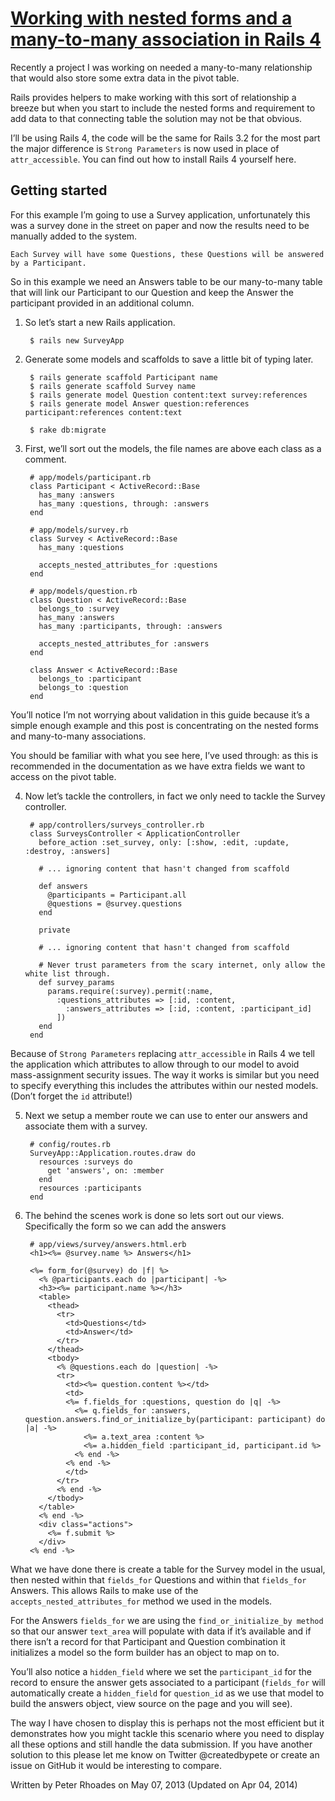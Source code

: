 # [Working with nested forms and a many-to-many association in Rails 4](http://www.createdbypete.com/articles/working-with-nested-forms-and-a-many-to-many-association-in-rails-4/)

Recently a project I was working on needed a many-to-many relationship that would also store some extra data in the pivot table.

Rails provides helpers to make working with this sort of relationship a breeze but when you start to include the nested forms and requirement to add data to that connecting table the solution may not be that obvious.

I’ll be using Rails 4, the code will be the same for Rails 3.2 for the most part the major difference is `Strong Parameters` is now used in place of `attr_accessible`. You can find out how to install Rails 4 yourself here.

## Getting started

For this example I’m going to use a Survey application, unfortunately this was a survey done in the street on paper and now the results need to be manually added to the system.

    Each Survey will have some Questions, these Questions will be answered by a Participant.

So in this example we need an Answers table to be our many-to-many table that will link our Participant to our Question and keep the Answer the participant provided in an additional column.


1) So let’s start a new Rails application.

		$ rails new SurveyApp

2) Generate some models and scaffolds to save a little bit of typing later.

		$ rails generate scaffold Participant name
		$ rails generate scaffold Survey name
		$ rails generate model Question content:text survey:references
		$ rails generate model Answer question:references participant:references content:text

		$ rake db:migrate

3) First, we’ll sort out the models, the file names are above each class as a comment.

		# app/models/participant.rb
		class Participant < ActiveRecord::Base
		  has_many :answers
		  has_many :questions, through: :answers
		end

		# app/models/survey.rb
		class Survey < ActiveRecord::Base
		  has_many :questions

		  accepts_nested_attributes_for :questions
		end

		# app/models/question.rb
		class Question < ActiveRecord::Base
		  belongs_to :survey
		  has_many :answers
		  has_many :participants, through: :answers

		  accepts_nested_attributes_for :answers
		end

		class Answer < ActiveRecord::Base
		  belongs_to :participant
		  belongs_to :question
		end

You’ll notice I’m not worrying about validation in this guide because it’s a simple enough example and this post is concentrating on the nested forms and many-to-many associations.

You should be familiar with what you see here, I’ve used through: as this is recommended in the documentation as we have extra fields we want to access on the pivot table.

4) Now let’s tackle the controllers, in fact we only need to tackle the Survey controller.

		# app/controllers/surveys_controller.rb
		class SurveysController < ApplicationController
		  before_action :set_survey, only: [:show, :edit, :update, :destroy, :answers]

		  # ... ignoring content that hasn't changed from scaffold

		  def answers
		    @participants = Participant.all
		    @questions = @survey.questions
		  end

		  private

		  # ... ignoring content that hasn't changed from scaffold

		  # Never trust parameters from the scary internet, only allow the white list through.
		  def survey_params
		    params.require(:survey).permit(:name,
		      :questions_attributes => [:id, :content,
		        :answers_attributes => [:id, :content, :participant_id]
		      ])
		  end
		end

Because of `Strong Parameters` replacing `attr_accessible` in Rails 4 we tell the application which attributes to allow through to our model to avoid mass-assignment security issues. The way it works is similar but you need to specify everything this includes the attributes within our nested models. (Don’t forget the `id` attribute!)

5) Next we setup a member route we can use to enter our answers and associate them with a survey.

		# config/routes.rb
		SurveyApp::Application.routes.draw do
		  resources :surveys do
		    get 'answers', on: :member
		  end
		  resources :participants
		end

6) The behind the scenes work is done so lets sort out our views. Specifically the form so we can add the answers

		# app/views/survey/answers.html.erb
		<h1><%= @survey.name %> Answers</h1>

		<%= form_for(@survey) do |f| %>
		  <% @participants.each do |participant| -%>
		  <h3><%= participant.name %></h3>
		  <table>
		    <thead>
		      <tr>
		        <td>Questions</td>
		        <td>Answer</td>
		      </tr>
		    </thead>
		    <tbody>
		      <% @questions.each do |question| -%>
		      <tr>
		        <td><%= question.content %></td>
		        <td>
		        <%= f.fields_for :questions, question do |q| -%>
		          <%= q.fields_for :answers, question.answers.find_or_initialize_by(participant: participant) do |a| -%>
		            <%= a.text_area :content %>
		            <%= a.hidden_field :participant_id, participant.id %>
		          <% end -%>
		        <% end -%>
		        </td>
		      </tr>
		      <% end -%>
		    </tbody>
		  </table>
		  <% end -%>
		  <div class="actions">
		    <%= f.submit %>
		  </div>
		<% end -%>

What we have done there is create a table for the Survey model in the usual, then nested within that `fields_for` Questions and within that `fields_for` Answers. This allows Rails to make use of the `accepts_nested_attributes_for` method we used in the models.

For the Answers `fields_for` we are using the `find_or_initialize_by method` so that our answer `text_area` will populate with data if it’s available and if there isn’t a record for that Participant and Question combination it initializes a model so the form builder has an object to map on to.

You’ll also notice a `hidden_field` where we set the `participant_id` for the record to ensure the answer gets associated to a participant (`fields_for` will automatically create a `hidden_field` for `question_id` as we use that model to build the answers object, view source on the page and you will see).

The way I have chosen to display this is perhaps not the most efficient but it demonstrates how you might tackle this scenario where you need to display all these options and still handle the data submission. If you have another solution to this please let me know on Twitter @createdbypete or create an issue on GitHub it would be interesting to compare.

Written by Peter Rhoades on May 07, 2013 (Updated on Apr 04, 2014)
